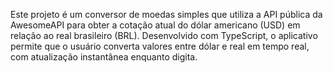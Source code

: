 Este projeto é um conversor de moedas simples que utiliza a API pública da AwesomeAPI para obter a cotação atual do dólar americano (USD) em relação ao real brasileiro (BRL). Desenvolvido com TypeScript, o aplicativo permite que o usuário converta valores entre dólar e real em tempo real, com atualização instantânea enquanto digita.
